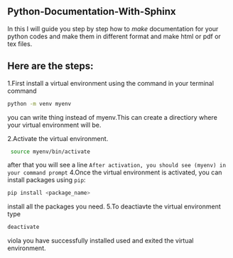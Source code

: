 ## Python-Documentation-With-Sphinx
In this I will guide you step by step how to *make* documentation for your python codes and make them in different format and make html or pdf or tex files.

## Here are the steps:

1.First install a virtual environment using the command in your terminal command

```bash
python -m venv myenv

```
you can write thing instead of myenv.This can create a directiory where your virtual environment will be.

2.Activate the virtual environment.

```bash
 source myenv/bin/activate
```

after that you will see a line `After activation, you should see (myenv) in your command prompt`
4.Once the virtual environment is activated, you can install packages using `pip`:
```bash
pip install <package_name>
```
install all the packages you need.
5.To deactiavte the virtual environment type
```bash
deactivate
```
viola you have successfully installed used and exited the virtual environment.
